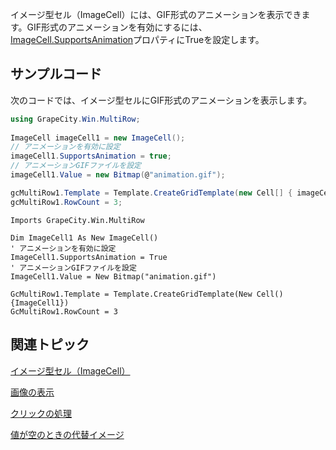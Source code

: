 
イメージ型セル（ImageCell）には、GIF形式のアニメーションを表示できます。GIF形式のアニメーションを有効にするには、[ImageCell.SupportsAnimation](gcdocsite__documentlink?toc-item-id=91bbe139-2c98-415f-9195-3445fe142a07)プロパティにTrueを設定します。

## サンプルコード

次のコードでは、イメージ型セルにGIF形式のアニメーションを表示します。

```csharp
using GrapeCity.Win.MultiRow;
                                                                
ImageCell imageCell1 = new ImageCell();
// アニメーションを有効に設定
imageCell1.SupportsAnimation = true;
// アニメーションGIFファイルを設定
imageCell1.Value = new Bitmap(@"animation.gif");

gcMultiRow1.Template = Template.CreateGridTemplate(new Cell[] { imageCell1 });
gcMultiRow1.RowCount = 3;
```

```vbnet
Imports GrapeCity.Win.MultiRow
                                        
Dim ImageCell1 As New ImageCell()
' アニメーションを有効に設定
ImageCell1.SupportsAnimation = True
' アニメーションGIFファイルを設定
ImageCell1.Value = New Bitmap("animation.gif")

GcMultiRow1.Template = Template.CreateGridTemplate(New Cell() {ImageCell1})
GcMultiRow1.RowCount = 3
```

## 関連トピック

[イメージ型セル（ImageCell）](gcdocsite__documentlink?toc-item-id=efa0c972-f86c-4263-bed6-859e40f17527)

[画像の表示](gcdocsite__documentlink?toc-item-id=a945b865-77fb-4422-972c-457a44230bdf)

[クリックの処理](gcdocsite__documentlink?toc-item-id=109ce07b-17d9-431a-9fa8-3728bb015b75)

[値が空のときの代替イメージ](gcdocsite__documentlink?toc-item-id=68eb5d2b-b7e7-4318-b116-94efdc605679)